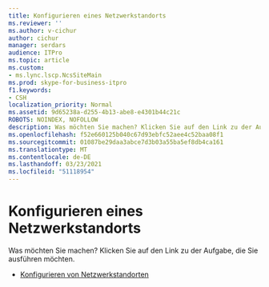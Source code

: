 ```yaml
---
title: Konfigurieren eines Netzwerkstandorts
ms.reviewer: ''
ms.author: v-cichur
author: cichur
manager: serdars
audience: ITPro
ms.topic: article
ms.custom:
- ms.lync.lscp.NcsSiteMain
ms.prod: skype-for-business-itpro
f1.keywords:
- CSH
localization_priority: Normal
ms.assetid: 9d65238a-d255-4b13-abe8-e4301b44c21c
ROBOTS: NOINDEX, NOFOLLOW
description: Was möchten Sie machen? Klicken Sie auf den Link zu der Aufgabe, die Sie ausführen möchten.
ms.openlocfilehash: f52e660125b040c67d93ebfc52aee4c52baa08f1
ms.sourcegitcommit: 01087be29daa3abce7d3b03a55ba5ef8db4ca161
ms.translationtype: MT
ms.contentlocale: de-DE
ms.lasthandoff: 03/23/2021
ms.locfileid: "51118954"
---
```

# <a name="configure-a-network-site"></a>Konfigurieren eines Netzwerkstandorts

Was möchten Sie machen? Klicken Sie auf den Link zu der Aufgabe, die Sie ausführen möchten.

- [Konfigurieren von Netzwerkstandorten](/previous-versions/office/lync-server-2013/lync-server-2013-creating-or-modifying-network-sites)